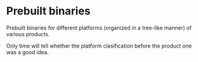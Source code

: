 Prebuilt binaries
=================

Prebuilt binaries for different platforms (organized in a tree-like manner) of various products.


Only time will tell whether the platform clasification before the product one was a good idea.
